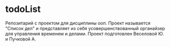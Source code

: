 # todoList
Репозитарий с проектом для дисциплины ооп. Проект называется "Список дел" и представляет из себя усовершенствованный органайзер для управления временем и делами. Проект подготовлен Веселовой Ю. и Пучковой А.
